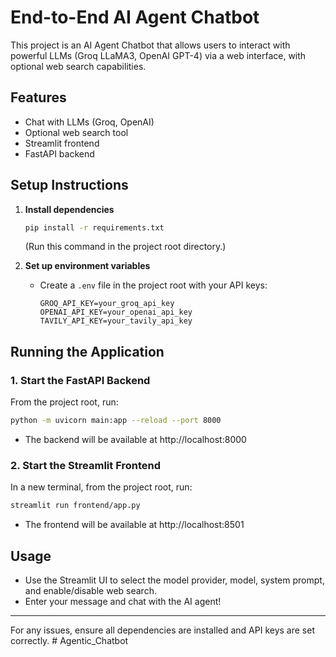# End-to-End AI Agent Chatbot

This project is an AI Agent Chatbot that allows users to interact with powerful LLMs (Groq LLaMA3, OpenAI GPT-4) via a web interface, with optional web search capabilities.

## Features
- Chat with LLMs (Groq, OpenAI)
- Optional web search tool
- Streamlit frontend
- FastAPI backend

## Setup Instructions

1. **Install dependencies**
   ```bash
   pip install -r requirements.txt
   ```
   (Run this command in the project root directory.)

2. **Set up environment variables**
   - Create a `.env` file in the project root with your API keys:
     ```env
     GROQ_API_KEY=your_groq_api_key
     OPENAI_API_KEY=your_openai_api_key
     TAVILY_API_KEY=your_tavily_api_key
     ```

## Running the Application

### 1. Start the FastAPI Backend
From the project root, run:
```bash
python -m uvicorn main:app --reload --port 8000
```
- The backend will be available at http://localhost:8000

### 2. Start the Streamlit Frontend
In a new terminal, from the project root, run:
```bash
streamlit run frontend/app.py
```
- The frontend will be available at http://localhost:8501

## Usage
- Use the Streamlit UI to select the model provider, model, system prompt, and enable/disable web search.
- Enter your message and chat with the AI agent!

---

For any issues, ensure all dependencies are installed and API keys are set correctly.
#   A g e n t i c _ C h a t b o t  
 